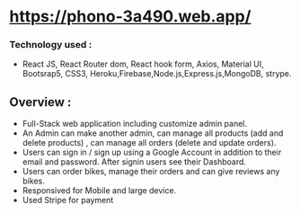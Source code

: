 # https://phono-3a490.web.app/

### Technology used :
- React JS, React Router dom, React hook form, Axios, Material UI, Bootsrap5, CSS3, Heroku,Firebase,Node.js,Express.js,MongoDB, strype.

## Overview :
- Full-Stack web application including customize admin panel.
- An Admin can make another admin, can manage all products (add and delete products) , can manage all orders (delete and update orders).
- Users can sign in / sign up using a Google Account in addition to their email and password. After signin users see their Dashboard.
- Users can order bikes, manage their orders and can give reviews any bikes.
- Responsived for Mobile and large device.
- Used Stripe for payment
